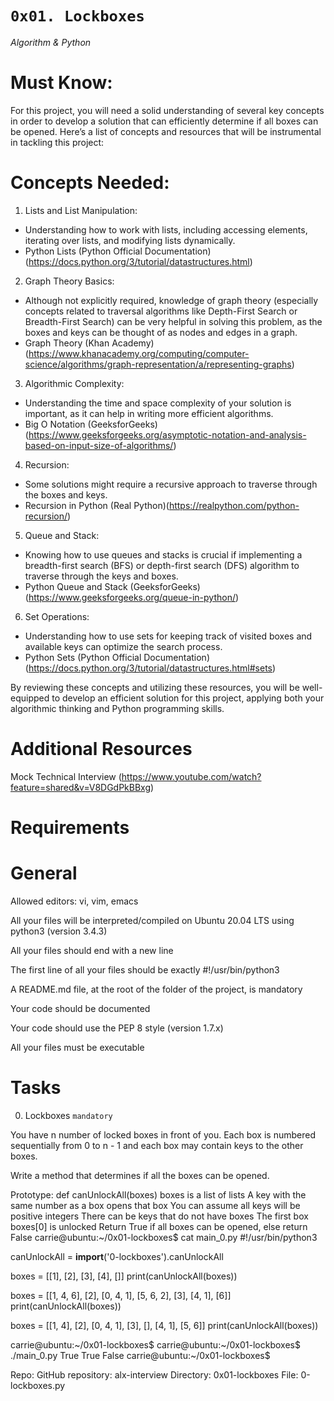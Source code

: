 # `0x01. Lockboxes`
*Algorithm & Python*

# Must Know:
For this project, you will need a solid understanding of several key concepts in order to develop a solution that can efficiently determine if all boxes can be opened. Here’s a list of concepts and resources that will be instrumental in tackling this project:

# Concepts Needed:
1. Lists and List Manipulation:

* Understanding how to work with lists, including accessing elements, iterating over lists, and modifying lists dynamically.
* Python Lists (Python Official Documentation)(https://docs.python.org/3/tutorial/datastructures.html)

2. Graph Theory Basics:

* Although not explicitly required, knowledge of graph theory (especially concepts related to traversal algorithms like Depth-First Search or Breadth-First Search) can be very helpful in solving this problem, as the boxes and keys can be thought of as nodes and edges in a graph.
* Graph Theory (Khan Academy)(https://www.khanacademy.org/computing/computer-science/algorithms/graph-representation/a/representing-graphs)

3. Algorithmic Complexity:

* Understanding the time and space complexity of your solution is important, as it can help in writing more efficient algorithms.
* Big O Notation (GeeksforGeeks)(https://www.geeksforgeeks.org/asymptotic-notation-and-analysis-based-on-input-size-of-algorithms/)

4. Recursion:

* Some solutions might require a recursive approach to traverse through the boxes and keys.
* Recursion in Python (Real Python)(https://realpython.com/python-recursion/)

5. Queue and Stack:

* Knowing how to use queues and stacks is crucial if implementing a breadth-first search (BFS) or depth-first search (DFS) algorithm to traverse through the keys and boxes.
* Python Queue and Stack (GeeksforGeeks)(https://www.geeksforgeeks.org/queue-in-python/)

6. Set Operations:

* Understanding how to use sets for keeping track of visited boxes and available keys can optimize the search process.
* Python Sets (Python Official Documentation)(https://docs.python.org/3/tutorial/datastructures.html#sets)
 
By reviewing these concepts and utilizing these resources, you will be well-equipped to develop an efficient solution for this project, applying both your algorithmic thinking and Python programming skills.

# Additional Resources
Mock Technical Interview (https://www.youtube.com/watch?feature=shared&v=V8DGdPkBBxg)

# Requirements
# General

Allowed editors: vi, vim, emacs

All your files will be interpreted/compiled on Ubuntu 20.04 LTS using python3 (version 3.4.3)

All your files should end with a new line

The first line of all your files should be exactly #!/usr/bin/python3

A README.md file, at the root of the folder of the project, is mandatory

Your code should be documented

Your code should use the PEP 8 style (version 1.7.x)

All your files must be executable

# Tasks
0. Lockboxes `mandatory`

You have n number of locked boxes in front of you. Each box is numbered sequentially from 0 to n - 1 and each box may contain keys to the other boxes.

Write a method that determines if all the boxes can be opened.

Prototype: def canUnlockAll(boxes)
	boxes is a list of lists
	A key with the same number as a box opens that box
	You can assume all keys will be positive integers
	There can be keys that do not have boxes
	The first box boxes[0] is unlocked
	Return True if all boxes can be opened, else return False
	carrie@ubuntu:~/0x01-lockboxes$ cat main_0.py
#!/usr/bin/python3

canUnlockAll = __import__('0-lockboxes').canUnlockAll

boxes = [[1], [2], [3], [4], []]
print(canUnlockAll(boxes))

boxes = [[1, 4, 6], [2], [0, 4, 1], [5, 6, 2], [3], [4, 1], [6]]
print(canUnlockAll(boxes))

boxes = [[1, 4], [2], [0, 4, 1], [3], [], [4, 1], [5, 6]]
print(canUnlockAll(boxes))

carrie@ubuntu:~/0x01-lockboxes$
carrie@ubuntu:~/0x01-lockboxes$ ./main_0.py
True
True
False
carrie@ubuntu:~/0x01-lockboxes$

Repo:
GitHub repository: alx-interview
Directory: 0x01-lockboxes
File: 0-lockboxes.py
 
